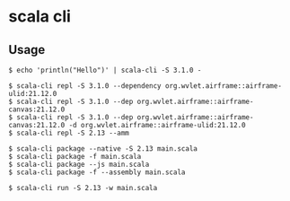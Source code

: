 # scala cli

## Usage

    $ echo 'println("Hello")' | scala-cli -S 3.1.0 -

    $ scala-cli repl -S 3.1.0 --dependency org.wvlet.airframe::airframe-ulid:21.12.0
    $ scala-cli repl -S 3.1.0 --dep org.wvlet.airframe::airframe-canvas:21.12.0
    $ scala-cli repl -S 3.1.0 --dep org.wvlet.airframe::airframe-canvas:21.12.0 -d org.wvlet.airframe::airframe-ulid:21.12.0
    $ scala-cli repl -S 2.13 --amm

    $ scala-cli package --native -S 2.13 main.scala
    $ scala-cli package -f main.scala
    $ scala-cli package --js main.scala
    $ scala-cli package -f --assembly main.scala

    $ scala-cli run -S 2.13 -w main.scala
